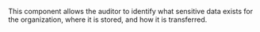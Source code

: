 This component allows the auditor to identify what sensitive data exists for the organization, where it is stored, and how it is transferred.

